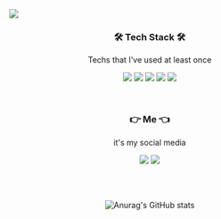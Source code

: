 <img src="https://capsule-render.vercel.app/api?type=waving&color=timeGradient&height=300&section=header&text=LeeChan();&fontSize=90" />


<h3 align="center">🛠 Tech Stack 🛠</h3>

<p align="center"> Techs that I've used at least once </p>

<p align="center"> <img src="https://img.shields.io/badge/C-A8B9CC?style=flat-square&logo=C&logoColor=white"/></a> <img src="https://img.shields.io/badge/Python-3776AB?style=flat-square&logo=Python&logoColor=white"/></a> <img src="https://img.shields.io/badge/C++-00599C?style=flat-square&logo=C%2B%2B&logoColor=white"/></a> <img src="https://img.shields.io/badge/JavaScript-F7DF1E?style=flat-square&logo=JavaScript&logoColor=white"/></a> <img src="https://img.shields.io/badge/GitHub-181717?style=flat-square&logo=GitHub&logoColor=white"/></a> </p>

<br>

<h3 align="center">👉  Me 👈</h3>

<p align="center"> it's my social media </p>

<p align="center"> <a href="https://www.instagram.com/05._.chani" target="_blank"><img src="https://img.shields.io/badge/instargram-E4405F?style=flat-square&logo=Instagram&logoColor=white"/></a> <a href="https://www.youtube.com/channel/UCmYS7qI6iTBRiwJbPAOnQ5A" target="_blank"><img src="https://img.shields.io/badge/youtube-FF0000?style=flat-square&logo=YouTube&logoColor=white"/></a> </p>

<br>
<br>

<div align="center">
  
![Anurag's GitHub stats](https://github-readme-stats.vercel.app/api?username=chanee917&show_icons=true&theme=radical)

</div>
